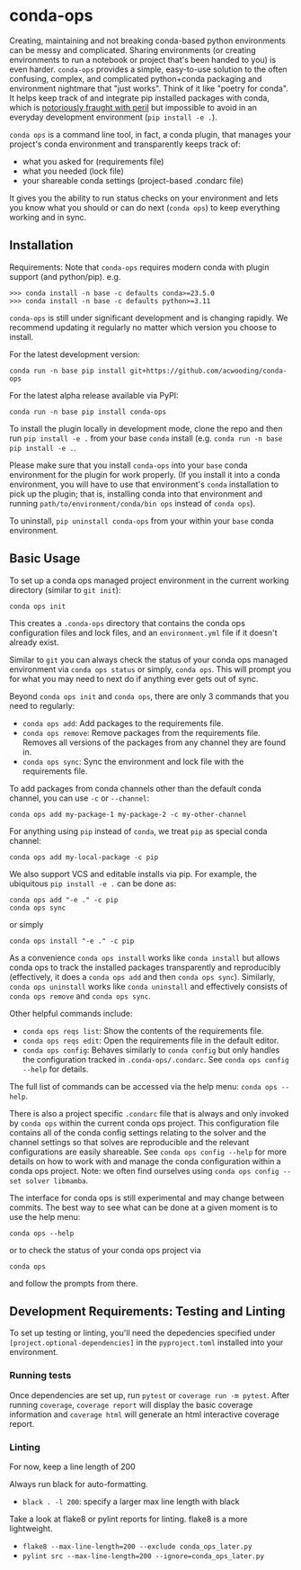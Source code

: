 # conda-ops
Creating, maintaining and not breaking conda-based python environments can be messy and complicated. Sharing environments (or creating environments to run a notebook or project that's been handed to you) is even harder. `conda-ops` provides a simple, easy-to-use solution to the often confusing, complex, and complicated python+conda packaging and environment nightmare that "just works". Think of it like "poetry for conda". It helps keep track of and integrate pip installed packages with conda, which is [notoriously fraught with peril](https://www.anaconda.com/blog/using-pip-in-a-conda-environment) but impossible to avoid in an everyday development environment (`pip install -e .`).

`conda ops` is a command line tool, in fact, a conda plugin, that manages your project's conda environment and transparently keeps track of:

* what you asked for (requirements file)
* what you needed (lock file)
* your shareable conda settings (project-based .condarc file)

It gives you the ability to run status checks on your environment and lets you know what you should or can do next (`conda ops`) to keep everything working and in sync.

## Installation

Requirements: Note that `conda-ops` requires modern conda with plugin support (and python/pip). e.g.

```
>>> conda install -n base -c defaults conda>=23.5.0
>>> conda install -n base -c defaults python>=3.11
```

`conda-ops` is still under significant development and is changing rapidly. We recommend updating it regularly no matter which version you choose to install.

For the latest development version:

`conda run -n base pip install git+https://github.com/acwooding/conda-ops`

For the latest alpha release available via PyPI:

`conda run -n base pip install conda-ops`


To install the plugin locally in development mode, clone the repo and then run `pip install -e .` from your base `conda` install (e.g. `conda run -n base pip install -e .`.

Please make sure that you install `conda-ops` into your `base` conda environment for the plugin for work properly. (If you install it into a conda environment, you will have to use that environment's `conda` installation to pick up the plugin; that is, installing conda into that environment and running `path/to/environment/conda/bin ops` instead of `conda ops`).

To uninstall, `pip uninstall conda-ops` from your within your `base` conda environment.

## Basic Usage

To set up a conda ops managed project environment in the current working directory (similar to `git init`):
```
conda ops init
```
This creates a `.conda-ops` directory that contains the conda ops configuration files and lock files, and an `environment.yml` file if it doesn't already exist.

Similar to `git` you can always check the status of your conda ops managed environment via `conda ops status` or simply, `conda ops`. This will prompt you for what you may need to next do if anything ever gets out of sync.

Beyond `conda ops init` and `conda ops`, there are only 3 commands that you need to regularly:
* `conda ops add`: Add packages to the requirements file.
* `conda ops remove`: Remove packages from the requirements file. Removes all versions of the packages from any channel they are found in.
* `conda ops sync`: Sync the environment and lock file with the requirements file.

To add packages from conda channels other than the default conda channel, you can use `-c` or `--channel`:
```
conda ops add my-package-1 my-package-2 -c my-other-channel
```
For anything using `pip` instead of `conda`, we treat `pip` as special conda channel:
```
conda ops add my-local-package -c pip
```
We also support VCS and editable installs via pip. For example, the ubiquitous `pip install -e .` can be done as:
```
conda ops add "-e ." -c pip
conda ops sync
```
or simply
```
conda ops install "-e ." -c pip
```

As a convenience `conda ops install` works like `conda install` but allows conda ops to track the installed packages transparently and reproducibly (effectively, it does a `conda ops add` and then `conda ops sync`). Similarly, `conda ops uninstall` works like `conda uninstall` and effectively consists of `conda ops remove` and `conda ops sync`.

Other helpful commands include:
* `conda ops reqs list`: Show the contents of the requirements file.
* `conda ops reqs edit`: Open the requirements file in the default editor.
* `conda ops config`: Behaves similarly to `conda config` but only handles the configuration tracked in `.conda-ops/.condarc`. See `conda ops config --help` for details.

The full list of commands can be accessed via the help menu: `conda ops --help`.

There is also a project specific `.condarc` file that is always and only invoked by `conda ops` within the current conda ops project. This configuration file contains all of the conda config settings relating to the solver and the channel settings so that solves are reproducible and the relevant configurations are easily shareable. See `conda ops config --help` for more details on how to work with and manage the conda configuration within a conda ops project. Note: we often find ourselves using `conda ops config --set solver libmamba`.

The interface for conda ops is still experimental and may change between commits. The best way to see what can be done at a given moment is to use the help menu:
```
conda ops --help
```
or to check the status of your conda ops project via
```
conda ops
```
and follow the prompts from there.


## Development Requirements: Testing and Linting
To set up testing or linting, you'll need the depedencies specified under `[project.optional-dependencies]` in the `pyproject.toml` installed into your environment.

### Running tests
Once dependencies are set up, run `pytest` or `coverage run -m pytest`. After running `coverage`, `coverage report` will display the basic coverage information and `coverage html` will generate an html interactive coverage report.

### Linting
For now, keep a line length of 200

Always run black for auto-formatting.
* `black . -l 200`: specify a larger max line length with black

Take a look at flake8 or pylint reports for linting. flake8 is a more lightweight.
* `flake8 --max-line-length=200 --exclude conda_ops_later.py`
* `pylint src --max-line-length=200 --ignore=conda_ops_later.py`